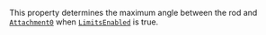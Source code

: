 This property determines the maximum angle between the rod and
[`Attachment0`](https://create.roblox.com/docs/reference/engine/classes/Constraint#Attachment0) when
[`LimitsEnabled`](https://create.roblox.com/docs/reference/engine/classes/RodConstraint#LimitsEnabled) is true.